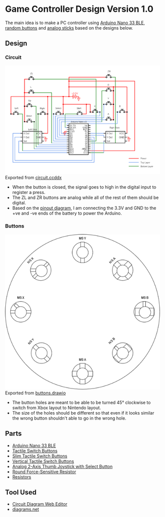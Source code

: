 # Game Controller Design Version 1.0

The main idea is to make a PC controller using [Arduino Nano 33 BLE](https://store-usa.arduino.cc/products/arduino-nano-33-ble), [random buttons](https://www.adafruit.com/product/367) and [analog sticks](https://www.adafruit.com/product/512) based on the designs below.

## Design
### Circuit
![Circuit Diagram](circuit.png) <br>
Exported from [circuit.ccddx](circuit.cddx)

- When the button is closed, the signal goes to high in the digital input to register a press.
- The ZL and ZR buttons are analog while all of the rest of them should be digital.
- Based on the [pinout diagram](../Resources/Arduino%20Nano%2033%20BLE/Pinout-NANOble_latest.pdf), I am connecting the 3.3V and GND to the +ve and -ve ends of the battery to power the Arduino.

### Buttons
![Buttons](buttons.png) <br>
Exported from [buttons.drawio](buttons.drawio)

- The button holes are meant to be able to be turned 45° clockwise to switch from Xbox layout to Nintendo layout.
- The size of the holes should be different so that even if it looks similar the wrong button shouldn't able to go in the wrong hole.

## Parts
- [Arduino Nano 33 BLE](https://store-usa.arduino.cc/products/arduino-nano-33-ble)
- [Tactile Switch Buttons](https://www.adafruit.com/product/367)
- [Slim Tactile Switch Buttons](https://www.adafruit.com/product/1489)
- [Vertical Tactile Switch Buttons](https://www.digikey.com/en/products/detail/omron-electronics-inc-emc-div/B3F-3100/368365)
- [Analog 2-Axis Thumb Joystick with Select Button](https://www.adafruit.com/product/512)
- [Round Force-Sensitive Resistor](https://www.adafruit.com/product/166)
- [Resistors](https://www.adafruit.com/product/2781)

## Tool Used
- [Circuit Diagram Web Editor](https://www.circuit-diagram.org/editor/)
- [diagrams.net](https://app.diagrams.net/)
